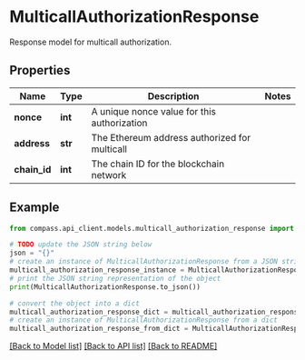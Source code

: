 # MulticallAuthorizationResponse

Response model for multicall authorization.

## Properties

Name | Type | Description | Notes
------------ | ------------- | ------------- | -------------
**nonce** | **int** | A unique nonce value for this authorization | 
**address** | **str** | The Ethereum address authorized for multicall | 
**chain_id** | **int** | The chain ID for the blockchain network | 

## Example

```python
from compass.api_client.models.multicall_authorization_response import MulticallAuthorizationResponse

# TODO update the JSON string below
json = "{}"
# create an instance of MulticallAuthorizationResponse from a JSON string
multicall_authorization_response_instance = MulticallAuthorizationResponse.from_json(json)
# print the JSON string representation of the object
print(MulticallAuthorizationResponse.to_json())

# convert the object into a dict
multicall_authorization_response_dict = multicall_authorization_response_instance.to_dict()
# create an instance of MulticallAuthorizationResponse from a dict
multicall_authorization_response_from_dict = MulticallAuthorizationResponse.from_dict(multicall_authorization_response_dict)
```
[[Back to Model list]](../README.md#documentation-for-models) [[Back to API list]](../README.md#documentation-for-api-endpoints) [[Back to README]](../README.md)


